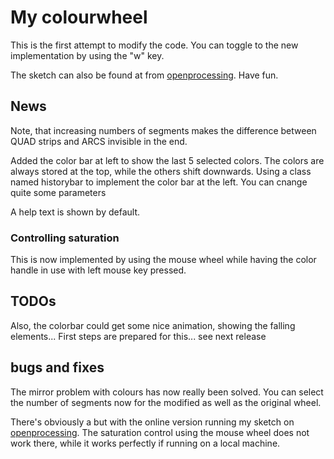 # My colourwheel

This is the first attempt to modify the code. You can toggle to the new implementation
by using the "w" key. 

The sketch can also be found at from [openprocessing](https://www.openprocessing.org/sketch/429868). Have fun.

## News

Note, that increasing numbers of segments makes the difference between QUAD strips and
ARCS invisible in the end.

Added the color bar at left to show the last 5 selected colors. The colors are always
stored at the top, while the others shift downwards. Using a class named historybar
to implement the color bar at the left. You can cnange quite some parameters

A help text is shown by default.

### Controlling saturation

This is now implemented by using the mouse wheel while having the color handle in use with
left mouse key pressed.

## TODOs

Also, the colorbar could get some nice animation, showing the falling elements... First steps
are prepared for this... see next release

## bugs and fixes

The mirror problem with colours has now really been solved. You can select the number of segments now
for the modified as well as the original wheel.

There's obviously a but with the online version running my sketch on [openprocessing](https://www.openprocessing.org/sketch/429868).
The saturation control using the mouse wheel does not work there, while it works perfectly if running 
on a local machine.